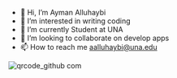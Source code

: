 - 👋 Hi, I’m Ayman Alluhaybi
- 👀 I’m interested in writing coding 
- 🌱 I’m currently Student at UNA 
- 💞️ I’m looking to collaborate on develop apps
- 📫 How to reach me aalluhaybi@una.edu

<!---
aalluhaybi1/aalluhaybi1 is a ✨ special ✨ repository because its `README.md` (this file) appears on your GitHub profile.
You can click the Preview link to take a look at your changes.
--->
![qrcode_github com](https://github.com/aalluhaybi1/aalluhaybi1/assets/156353608/d43366c0-3be0-48f1-bd7b-c3bfbabc8da1)
